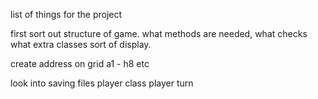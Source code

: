 list of things for the project

first sort out structure of game.
what methods are needed, what checks
what extra classes
sort of display.



create address on grid a1 - h8 etc

look into saving files
player class
player turn